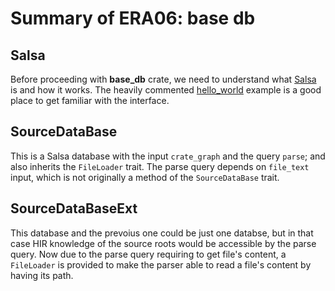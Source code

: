 # Summary of ERA06: base db

## Salsa
Before proceeding with **base_db** crate, we need to understand what [Salsa](https://github.com/salsa-rs/salsa) is and how it works. The heavily commented [hello_world](https://github.com/salsa-rs/salsa/blob/master/examples/hello_world/main.rs) example is a good place to get familiar with the interface.

## SourceDataBase
This is a Salsa database with the input `crate_graph` and the query `parse`; and also inherits the `FileLoader` trait. The parse query depends on `file_text` input, which is not originally a method of the `SourceDataBase` trait.

## SourceDataBaseExt
This database and the prevoius one could be just one databse, but in that case HIR knowledge of the source roots would be accessible by the parse query. Now due to the parse query requiring to get file's content, a `FileLoader` is provided to make the parser able to read a file's content by having its path.
